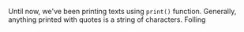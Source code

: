 Until now, we've been printing texts using `print()` function. Generally, anything printed with quotes is a string of characters. Folling
